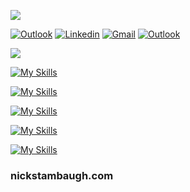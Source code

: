 [![](https://visitcount.itsvg.in/api?id=NicholasStambaugh&label=Profile%20Views&color=12&icon=3&pretty=true)](https://visitcount.itsvg.in)

[![Outlook](https://img.shields.io/badge/-Medium-100?style=flat&logo=Medium&logoColor=white)](https://medium.com/@nick-stambaugh)
[![Linkedin](https://img.shields.io/badge/-LinkedIn-blue?style=flat&logo=Linkedin&logoColor=white)](https://www.linkedin.com/in/nick-s-694241139/)
[![Gmail](https://img.shields.io/badge/-Gmail-c14438?style=flat&logo=Gmail&logoColor=white)](mailto:nastambaugh@gmail.com)
[![Outlook](https://img.shields.io/badge/-Outlook-0078D4?style=flat&logo=Microsoft-Outlook&logoColor=white)](mailto:nastambaugh@gmail.com)

![](https://github-readme-stats.vercel.app/api/top-langs/?username=NicholasStambaugh&layout=pie&langs_count=25&theme=tokyonight&hide_progress=false)

[![My Skills](https://skillicons.dev/icons?i=ts,python,c,cpp)](https://skillicons.dev)

[![My Skills](https://skillicons.dev/icons?i=react,vue,r,tailwindcss)](https://skillicons.dev)

[![My Skills](https://skillicons.dev/icons?i=bash,powershell,mysql,linux)](https://skillicons.dev)

[![My Skills](https://skillicons.dev/icons?i=mongodb,vscode,vite,electron)](https://skillicons.dev)

[![My Skills](https://skillicons.dev/icons?i=rust,git,html,js)](https://skillicons.dev)

### nickstambaugh.com
